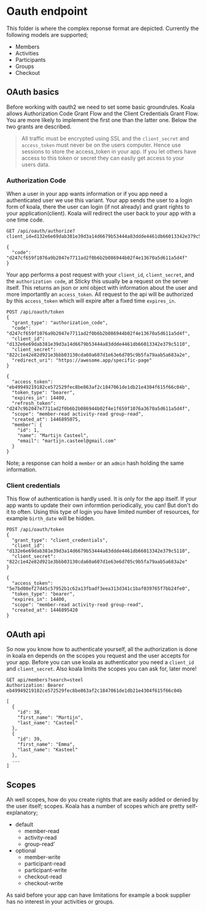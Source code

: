 # Oauth endpoint
This folder is where the complex reponse format are depicted. Currently the following models are supported;

- Members
- Activities
- Participants
- Groups
- Checkout

## OAuth basics
Before working with oauth2 we need to set some basic groundrules. Koala allows Authorization Code Grant Flow and the Client Credentials Grant Flow. You are more likely to implement the first one than the latter one. Below the two grants are described.

> All traffic must be encrypted using SSL and the `client_secret` and `access_token` must never be on the users computer. Hence use sessions to store the access_token in your app. If you let others have access to this token or secret they can easily get access to your users data.

### Authorization Code
When a user in your app wants information or if you app need a authenticated user we use this variant. Your app sends the user to a login form of koala, there the user can login (if not already) and grant rights to your application(client). Koala will redirect the user back to your app with a one time code.
```
GET /api/oauth/authorize?client_id=d132e6e69dab381e39d3a14d6679b53444a83ddde4461db66013342e379c5110&redirect_uri=https://awesome.app/sign_in&response_type=code
```
```
{
  "code": "d247cf659f1076a9b2047e7711ad2f0b6b2b086944b02f4e13670a5d611a5d4f"
}
```


Your app performs a post request with your `client_id`, `client_secret`, and the `authorization code`, at Sticky this usually be a request on the server itself. This returns an json or xml object with information about the user and more importantly an `access_token`. All request to the api will be authorized by this `access_token` which will expire after a fixed time `expires_in`.
```
POST /api/oauth/token
{
  "grant_type": "authorization_code",
  "code": "d247cf659f1076a9b2047e7711ad2f0b6b2b086944b02f4e13670a5d611a5d4f",
  "client_id": "d132e6e69dab381e39d3a14d6679b53444a83ddde4461db66013342e379c5110",
  "client_secret": "822c1e42e82d921e3bbb03130cda60a607d1e63e6d705c9b5fa79aab5a683a2e",
  "redirect_uri": "https://awesome.app/specific-page"
}
```
```
{
  "access_token": "eb49949219182ce572529fec8be863af2c1847061de1db21e4304f615f66c04b",
  "token_type": "bearer",
  "expires_in": 14400,
  "refresh_token": "d247c9b2047e7711ad2f0b6b2b086944b02f4e1f659f1076a3670a5d611a5d4f",
  "scope": "member-read activity-read group-read",
  "created_at": 1446895075,
  "member": {
    "id": 1,
    "name": "Martijn Casteel",
    "email": "martijn.casteel@gmail.com"
  }
}
```
Note; a response can hold a `member` or an `admin` hash holding the same information.

### Client credentials
This flow of authentication is hardly used. It is only for the app itself. If your app wants to update their own informtion periodically, you can! But don't do it to often. Using this type of login you have limited number of resources, for example `birth_date` will be hidden.
```
POST /api/oauth/token
{
  "grant_type": "client_credentials",
  "client_id": "d132e6e69dab381e39d3a14d6679b53444a83ddde4461db66013342e379c5110",
  "client_secret": "822c1e42e82d921e3bbb03130cda60a607d1e63e6d705c9b5fa79aab5a683a2e"
}
```
```
{
  "access_token": "5e7bd08ef27d45c57952b1c62a13fbadf3eea313d341c1baf039765f7bb24fe0",
  "token_type": "bearer",
  "expires_in": 14400,
  "scope": "member-read activity-read group-read",
  "created_at": 1446895420
}
```

## OAuth api
So now you know how to authenticate yourself, all the authorization is done in koala en depends on the scopes you request and the user accepts for your app.
Before you can use koala as authenticator you need a `client_id` and `client_secret`. Also koala limits the scopes you can ask for, later more!
```
GET api/members?search=steel
Authorization: Bearer eb49949219182ce572529fec8be863af2c1847061de1db21e4304f615f66c04b
```
```
[
  {
    "id": 38,
    "first_name": "Martijn",
    "last_name": "Casteel"
  },
  {
    "id": 39,
    "first_name": "Emma",
    "last_name": "Kasteel"
  },
  ...
]
```

## Scopes
Ah well scopes, how do you create rights that are easily added or denied by the user itself; scopes. Koala has a number of scopes which are pretty self-explanatory;
- default  
  - member-read
  - activity-read
  - group-read'
- optional
  - member-write
  - participant-read
  - participant-write
  - checkout-read
  - checkout-write

As said before your app can have limitations for example a book supplier has no interest in your activities or groups.
